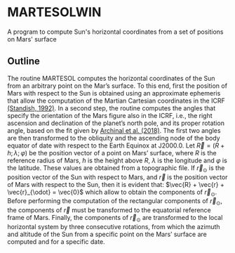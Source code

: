 # MARTESOLWIN

A program to compute Sun's horizontal coordinates from a set of positions on Mars' surface

## Outline

The routine MARTESOL computes the horizontal coordinates of the Sun from an arbitrary point on the Mar’s surface. To this end, first the position of Mars with respect to the Sun is obtained using an approximate ephemeris that allow the computation of the Martian Cartesian coordinates in the ICRF [(Standish, 1992)](https://ssd.jpl.nasa.gov/planets/approx_pos.html). In a second step, the routine computes the angles that specify the orientation of the Mars figure also in the ICRF, i.e., the right ascension and declination of the planet’s north pole, and its proper rotation angle, based on the fit given by [Archinal et al. (2018)](https://link.springer.com/article/10.1007/s10569-017-9805-5). The first two angles are then transformed to the obliquity and the ascending node of the body equator of date with respect to the Earth Equinox at J2000.0. Let $\vec{R} = \left(R+h; \lambda; \varphi \right)$ be the position vector of a point on Mars’ surface, where $R$ is the reference radius of Mars, $h$ is the height above $R$, $\lambda$ is the longitude and $\varphi$ is the latitude. These values are obtained from a topographic file. If $\vec{r}_{\odot}$ is the position vector of the Sun with respect to Mars, and $\vec{r}$ is the position vector of Mars with respect to the Sun, then it is evident that: $\vec{R} + \vec{r} + \vec{r}_{\odot} = \vec{0}$ which allow to obtain the components of $\vec{r}_{\odot}$. Before performing the computation of the rectangular components of $\vec{r}_{\odot}$, the components of $\vec{r}$ must be transformed to the equatorial reference frame of Mars. Finally, the components of $\vec{r}_{\odot}$ are transformed to the local horizontal system by three consecutive rotations, from which the azimuth and altitude of the Sun from a specific point on the Mars’ surface are computed and for a specific date.